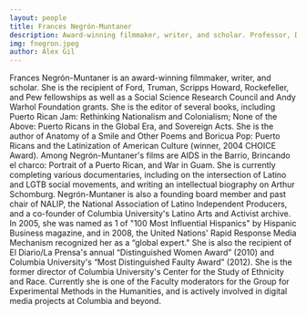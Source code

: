 ```yaml
---
layout: people
title: Frances Negrón-Muntaner	
description: Award-winning filmmaker, writer, and scholar. Professor, Department of English and Comparative Literature.
img: fnegron.jpeg
author: Alex Gil
---
```


Frances Negrón-Muntaner is an award-winning filmmaker, writer, and scholar. She is the recipient of Ford, Truman, Scripps Howard, Rockefeller, and Pew fellowships as well as a Social Science Research Council and Andy Warhol Foundation grants. She is the editor of several books, including Puerto Rican Jam: Rethinking Nationalism and Colonialism; None of the Above: Puerto Ricans in the Global Era, and Sovereign Acts. She is the author of Anatomy of a Smile and Other Poems and Boricua Pop: Puerto Ricans and the Latinization of American Culture (winner, 2004 CHOICE Award). Among Negrón-Muntaner's films are AIDS in the Barrio, Brincando el charco: Portrait of a Puerto Rican, and War in Guam. She is currently completing various documentaries, including on the intersection of Latino and LGTB social movements, and writing an intellectual biography on Arthur Schomburg. Negrón-Muntaner is also a founding board member and past chair of NALIP, the National Association of Latino Independent Producers, and a co-founder of Columbia University's Latino Arts and Activist archive. In 2005, she was named as 1 of "100 Most Influential Hispanics" by Hispanic Business magazine, and in 2008, the United Nations' Rapid Response Media Mechanism recognized her as a “global expert." She is also the recipient of El Diario/La Prensa's annual “Distinguished Women Award” (2010) and Columbia University's “Most Distinguished Faulty Award” (2012).  She is the former director of Columbia University's Center for the Study of Ethnicity and Race. Currently she is one of the Faculty moderators for the Group for Experimental Methods in the Humanities, and is actively involved in digital media projects at Columbia and beyond.